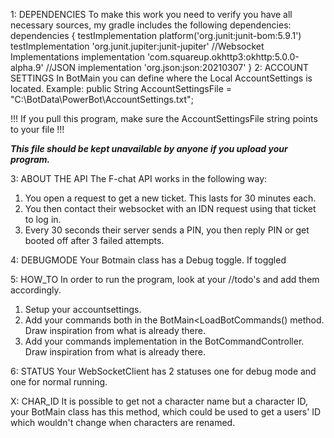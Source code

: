 1: DEPENDENCIES
To make this work you need to verify you have all necessary sources, my gradle includes the following dependencies:
dependencies {
    testImplementation platform('org.junit:junit-bom:5.9.1')
    testImplementation 'org.junit.jupiter:junit-jupiter'
    //Websocket Implementations
    implementation 'com.squareup.okhttp3:okhttp:5.0.0-alpha.9'
    //JSON
    implementation 'org.json:json:20210307'
}
2: ACCOUNT SETTINGS
In BotMain you can define where the Local AccountSettings is located.
Example: public String AccountSettingsFile = "C:\\BotData\\PowerBot\\AccountSettings.txt";

!!! If you pull this program, make sure the AccountSettingsFile string points to your file !!!

***This file should be kept unavailable by anyone if you upload your program.***

3: ABOUT THE API
The F-chat API works in the following way:
1. You open a request to get a new ticket. This lasts for 30 minutes each.
2. You then contact their websocket with an IDN request using that ticket to log in.
3. Every 30 seconds their server sends a PIN, you then reply PIN or get booted off after 3 failed attempts.

4: DEBUGMODE
Your Botmain class has a Debug toggle. If toggled

5: HOW_TO
In order to run the program, look at your //todo's and add them accordingly.
1. Setup your accountsettings.
2. Add your commands both in the BotMain<LoadBotCommands() method. Draw inspiration from what is already there.
3. Add your commands implementation in the BotCommandController. Draw inspiration from what is already there.

6: STATUS
Your WebSocketClient has 2 statuses one for debug mode and one for normal running.

X: CHAR_ID
It is possible to get not a character name but a character ID, your BotMain class has this method, which could be used to get a users' ID which wouldn't change when characters are renamed.
